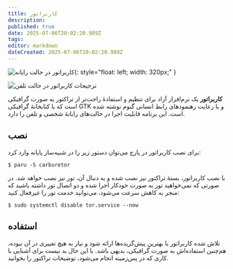 ```yaml
---
title: کاربراتور
description: 
published: true
date: 2025-07-06T20:02:20.989Z
tags: 
editor: markdown
dateCreated: 2025-07-06T20:02:20.989Z
---
```


![کاربراتور در حالت رایانه](Carburetor.png){: style="float: left; width: 320px;" }

![ترجیحات کاربراتور در حالت تلفن](Carburetor-Settings.png)

**کاربراتور** یک نرم‌افزار آزاد برای تنظیم و استفادهٔ راحت‌تر از تراکتور به صورت گرافیکی است که با کتابخانهٔ گرافیکی GTK و با رعایت رهنمودهای رابط انسانی گنوم نوشته شده است. این برنامه قابلیت اجرا در حالت‌های رایانهٔ شخصی و تلفن را دارد.

## نصب

برای نصب کاربراتور در پارچ می‌توان دستور زیر را در شبیه‌ساز پایانه وارد کرد:

```
$ paru -S carburetor
```

با نصب کاربراتور، بستهٔ تراکتور نیز نصب شده و به دنبال آن، تور نیز نصب خواهد شد. در صورتی که نمی‌خواهید تور به صورت خودکار اجرا شده و دو اتصال تور داشته باشید که منجر به کاهش سرعت می‌شود، می‌توانید خدمت تور را غیرفعال کنید:

```
$ sudo systemctl disable tor.service --now
```

## استفاده

تلاش شده کاربراتور با بهترین پیش‌گزیده‌ها ارائه شود و نیاز به هیچ تغییری در آن نبوده، هم‌چنین استفاده‌اش به صورت گرافیکی، بدیهی باشد. با این حال بد نیست برای آشنایی با کاری که در پس‌زمینه انجام می‌شود، توضیحات تراکتور را بخوانید.